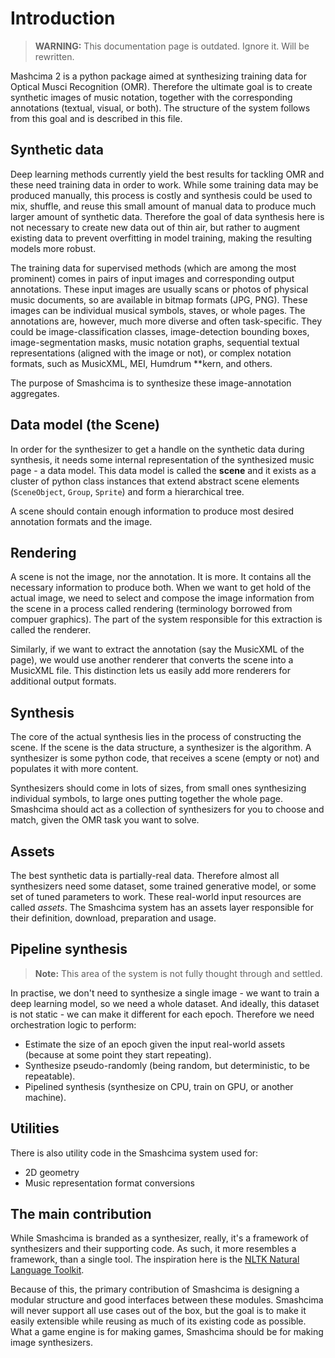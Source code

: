 # Introduction

> **WARNING:** This documentation page is outdated. Ignore it. Will be rewritten.

Mashcima 2 is a python package aimed at synthesizing training data for Optical Musci Recognition (OMR). Therefore the ultimate goal is to create synthetic images of music notation, together with the corresponding annotations (textual, visual, or both). The structure of the system follows from this goal and is described in this file.


## Synthetic data

Deep learning methods currently yield the best results for tackling OMR and these need training data in order to work. While some training data may be produced manually, this process is costly and synthesis could be used to mix, shuffle, and reuse this small amount of manual data to produce much larger amount of synthetic data. Therefore the goal of data synthesis here is not necessary to create new data out of thin air, but rather to augment existing data to prevent overfitting in model training, making the resulting models more robust.

The training data for supervised methods (which are among the most prominent) comes in pairs of input images and corresponding output annotations. These input images are usually scans or photos of physical music documents, so are available in bitmap formats (JPG, PNG). These images can be individual musical symbols, staves, or whole pages. The annotations are, however, much more diverse and often task-specific. They could be image-classification classes, image-detection bounding boxes, image-segmentation masks, music notation graphs, sequential textual representations (aligned with the image or not), or complex notation formats, such as MusicXML, MEI, Humdrum \*\*kern, and others.

The purpose of Smashcima is to synthesize these image-annotation aggregates.


## Data model (the Scene)

In order for the synthesizer to get a handle on the synthetic data during synthesis, it needs some internal representation of the synthesized music page - a data model. This data model is called the **scene** and it exists as a cluster of python class instances that extend abstract scene elements (`SceneObject`, `Group`, `Sprite`) and form a hierarchical tree.

A scene should contain enough information to produce most desired annotation formats and the image.


## Rendering

A scene is not the image, nor the annotation. It is more. It contains all the necessary information to produce both. When we want to get hold of the actual image, we need to select and compose the image information from the scene in a process called rendering (terminology borrowed from compuer graphics). The part of the system responsible for this extraction is called the renderer.

Similarly, if we want to extract the annotation (say the MusicXML of the page), we would use another renderer that converts the scene into a MusicXML file. This distinction lets us easily add more renderers for additional output formats.


## Synthesis

The core of the actual synthesis lies in the process of constructing the scene. If the scene is the data structure, a synthesizer is the algorithm. A synthesizer is some python code, that receives a scene (empty or not) and populates it with more content.

Synthesizers should come in lots of sizes, from small ones synthesizing individual symbols, to large ones putting together the whole page. Smashcima should act as a collection of synthesizers for you to choose and match, given the OMR task you want to solve.


## Assets

The best synthetic data is partially-real data. Therefore almost all synthesizers need some dataset, some trained generative model, or some set of tuned parameters to work. These real-world input resources are called *assets*. The Smashcima system has an assets layer responsible for their definition, download, preparation and usage.


## Pipeline synthesis

> **Note:** This area of the system is not fully thought through and settled.

In practise, we don't need to synthesize a single image - we want to train a deep learning model, so we need a whole dataset. And ideally, this dataset is not static - we can make it different for each epoch. Therefore we need orchestration logic to perform:

- Estimate the size of an epoch given the input real-world assets (because at some point they start repeating).
- Synthesize pseudo-randomly (being random, but deterministic, to be repeatable).
- Pipelined synthesis (synthesize on CPU, train on GPU, or another machine).


## Utilities

There is also utility code in the Smashcima system used for:

- 2D geometry
- Music representation format conversions


## The main contribution

While Smashcima is branded as a synthesizer, really, it's a framework of synthesizers and their supporting code. As such, it more resembles a framework, than a single tool. The inspiration here is the [NLTK Natural Language Toolkit](https://www.nltk.org/).

Because of this, the primary contribution of Smashcima is designing a modular structure and good interfaces between these modules. Smashcima will never support all use cases out of the box, but the goal is to make it easily extensible while reusing as much of its existing code as possible. What a game engine is for making games, Smashcima should be for making image synthesizers.
